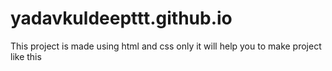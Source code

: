 # yadavkuldeepttt.github.io

This project is made using html and css only it will help you to make project like this
